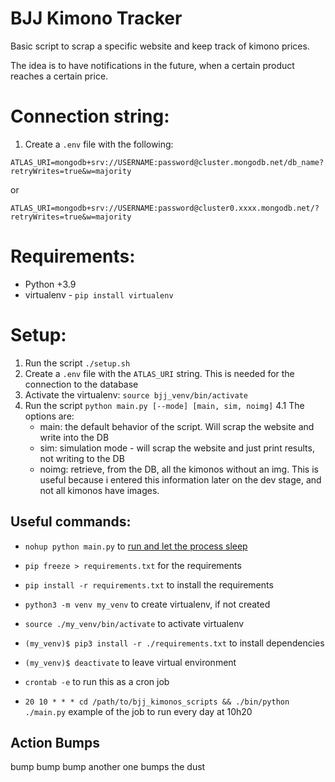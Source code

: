 # BJJ Kimono Tracker

Basic script to scrap a specific website and keep track of kimono prices.

The idea is to have notifications in the future, when a certain product reaches a certain price.

# Connection string:

1. Create a `.env` file with the following:

`ATLAS_URI=mongodb+srv://USERNAME:password@cluster.mongodb.net/db_name?retryWrites=true&w=majority`

or

`ATLAS_URI=mongodb+srv://USERNAME:password@cluster0.xxxx.mongodb.net/?retryWrites=true&w=majority`

# Requirements:

- Python +3.9
- virtualenv - `pip install virtualenv`

# Setup:

1. Run the script `./setup.sh`
2. Create a `.env` file with the `ATLAS_URI` string. This is needed for the connection to the database
3. Activate the virtualenv: `source bjj_venv/bin/activate`
4. Run the script `python main.py [--mode] [main, sim, noimg]`
   4.1 The options are:
   - main: the default behavior of the script. Will scrap the website and write into the DB
   - sim: simulation mode - will scrap the website and just print results, not writing to the DB
   - noimg: retrieve, from the DB, all the kimonos without an img. This is useful because i entered this information later on the dev stage, and not all kimonos have images.

## Useful commands:

- `nohup python main.py` to [run and let the process sleep](https://stackoverflow.com/questions/2975624/how-to-run-a-script-in-the-background-even-after-i-logout-ssh)

- `pip freeze > requirements.txt` for the requirements

- `pip install -r requirements.txt` to install the requirements

- `python3 -m venv my_venv` to create virtualenv, if not created

- `source ./my_venv/bin/activate` to activate virtualenv

- `(my_venv)$ pip3 install -r ./requirements.txt` to install dependencies

- `(my_venv)$ deactivate` to leave virtual environment

- `crontab -e` to run this as a cron job

- `20 10 * * * cd /path/to/bjj_kimonos_scripts && ./bin/python ./main.py` example of the job to run every day at 10h20

## Action Bumps
bump
bump
bump
another one bumps the dust
